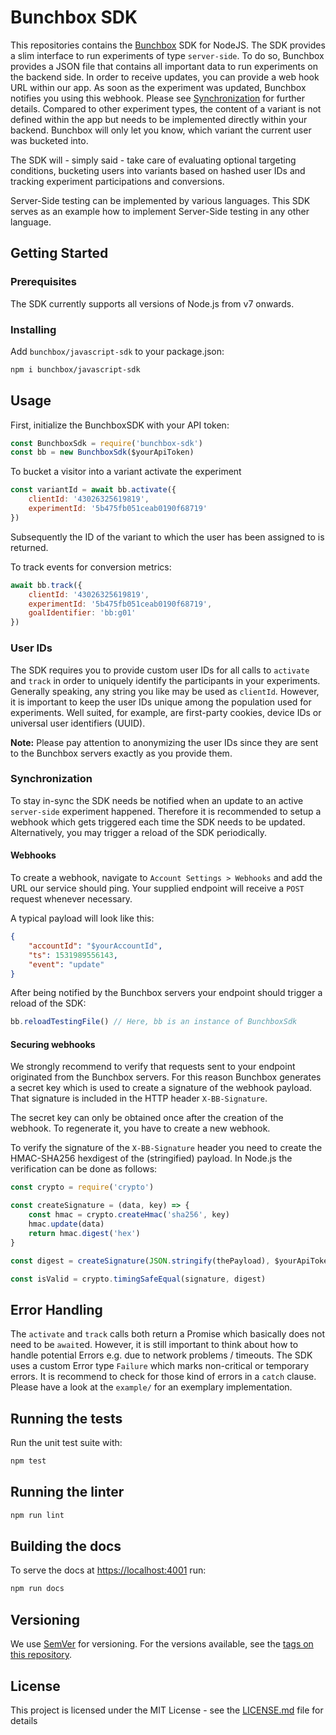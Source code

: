 # Bunchbox SDK

This repositories contains the [Bunchbox](https://bunchbox.co/) SDK for NodeJS. The SDK provides a slim interface to run experiments of type `server-side`. To do so, Bunchbox provides a JSON file that contains all important data to run experiments on the backend side. In order to receive updates, you can provide a web hook URL within our app. As soon as the experiment was updated, Bunchbox notifies you using this webhook. Please see [Synchronization](#synchronization) for further details. Compared to other experiment types, the content of a variant is not defined within the app but needs to be implemented directly within your backend. Bunchbox will only let you know, which variant the current user was bucketed into.

The SDK will - simply said - take care of evaluating optional targeting conditions, bucketing users  into variants based on hashed user IDs and tracking experiment participations and conversions.

Server-Side testing can be implemented by various languages. This SDK serves as an example how to implement Server-Side testing in any other language.

## Getting Started

### Prerequisites

The SDK currently supports all versions of Node.js from v7 onwards.

### Installing

Add `bunchbox/javascript-sdk` to your package.json:

```bash
npm i bunchbox/javascript-sdk
```

## Usage

First, initialize the BunchboxSDK with your API token:

```js
const BunchboxSdk = require('bunchbox-sdk')
const bb = new BunchboxSdk($yourApiToken)
```

To bucket a visitor into a variant activate the experiment

```js
const variantId = await bb.activate({
	clientId: '43026325619819',
	experimentId: '5b475fb051ceab0190f68719'
})
```

Subsequently the ID of the variant to which the user has been assigned to is
returned.

To track events for conversion metrics:

```js
await bb.track({
	clientId: '43026325619819',
	experimentId: '5b475fb051ceab0190f68719',
	goalIdentifier: 'bb:g01'
})
```

### User IDs

The SDK requires you to provide custom user IDs for all calls to `activate` and
`track` in order to uniquely identify the participants in your experiments.
Generally speaking, any string you like may be used as `clientId`. However, it is
important to keep the user IDs unique among the population used for
experiments. Well suited, for example, are first-party cookies, device IDs or
universal user identifiers (UUID).

**Note:** Please pay attention to anonymizing the user IDs since they are sent
to the Bunchbox servers exactly as you provide them.

### Synchronization

To stay in-sync the SDK needs be notified when an update to an active
`server-side` experiment happened. Therefore it is recommended to setup a webhook
which gets triggered each time the SDK needs to be updated. Alternatively, you
may trigger a reload of the SDK periodically.

#### Webhooks

To create a webhook, navigate to `Account Settings > Webhooks` and add the URL
our service should ping. Your supplied endpoint will receive a `POST` request
whenever necessary.

A typical payload will look like this:

```json
{
	"accountId": "$yourAccountId",
	"ts": 1531989556143,
	"event": "update"
}
```

After being notified by the Bunchbox servers your endpoint should trigger a
reload of the SDK:

```js
bb.reloadTestingFile() // Here, bb is an instance of BunchboxSdk
```

#### Securing webhooks

We strongly recommend to verify that requests sent to your endpoint originated
from the Bunchbox servers. For this reason Bunchbox generates a secret key
which is used to create a signature of the webhook payload. That signature is
included in the HTTP header `X-BB-Signature`.

The secret key can only be obtained once after the creation of the webhook. To
regenerate it, you have to create a new webhook.

To verify the signature of the `X-BB-Signature` header you need to create the
HMAC-SHA256 hexdigest of the (stringified) payload. In Node.js the verification
can be done as follows:

```js
const crypto = require('crypto')

const createSignature = (data, key) => {
	const hmac = crypto.createHmac('sha256', key)
	hmac.update(data)
	return hmac.digest('hex')
}

const digest = createSignature(JSON.stringify(thePayload), $yourApiToken)

const isValid = crypto.timingSafeEqual(signature, digest)
```

## Error Handling

The `activate` and `track` calls both return a Promise which basically does not
need to be `await`ed. However, it is still important to think about how to
handle potential Errors e.g. due to network problems / timeouts. The SDK uses a
custom Error type `Failure` which marks non-critical or temporary errors. It is
recommend to check for those kind of errors in a `catch` clause. Please have a
look at the `example/` for an exemplary implementation.

## Running the tests

Run the unit test suite with:

```bash
npm test
```

## Running the linter

```bash
npm run lint
```

## Building the docs

To serve the docs at [https://localhost:4001](https://localhost:4001) run:

```bash
npm run docs
```

## Versioning

We use [SemVer](http://semver.org/) for versioning. For the versions available,
see the [tags on this repository](https://github.com/your/project/tags).

## License

This project is licensed under the MIT License - see the
[LICENSE.md](LICENSE.md) file for details
